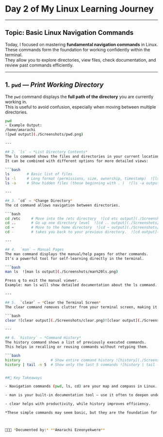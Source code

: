 # Day 2 of My Linux Learning Journey
 

---

##   Topic: Basic Linux Navigation Commands

Today, I focused on mastering **fundamental navigation commands** in Linux.  
These commands form the foundation for working confidently within the terminal.  
They allow you to explore directories, view files, check documentation, and review past commands efficiently.  

---

## 1. `pwd` — *Print Working Directory*
The `pwd` command displays the **full path of the directory** you are currently working in.  
This is useful to avoid confusion, especially when moving between multiple directories.  

```bash
pwd
- Example Output:
/home/amarachi 
![pwd output](./Screenshots/pwd.png)

---

## 2. `ls` — *List Directory Contents*
The ls command shows the files and directories in your current location.
It can be combined with different options for more detailed views:

```bash
ls        # Basic list of files 
ls -l     # Long format (permissions, size, ownership, timestamp)  ![ls-l output](./Screenshots/ls%20-l.png)
ls -a     # Show hidden files (those beginning with . )  ![ls -a output](./Screenshots/ls%20-a.png)

---

## 3. `cd` — *Change Directory*
The cd command allows navigation between directories.

```bash
cd /etc     # Move into the /etc directory  ![cd etc output](./Screenshots/cd%20%20etc.png)
cd ..       # Go up one directory level  ![cd .. output](./Screenshots/cd%20...png)
cd ~        # Move to the home directory  ![cd ~ output](./Screenshots/cd%20~.png)
cd -        # takes you back to your previous directory.  ![cd output](./Screenshots/cd.png)

---

## 4.  `man` — Manual Pages
The man command displays the manual/help pages for other commands.
It’s a powerful tool for self-learning directly in the terminal.

```bash
man ls  ![man ls output](./Screenshots/man%20ls.png)

Press q to exit the manual viewer.
Example: man ls will show detailed documentation about the ls command.

---

## 5.  `clear` — *Clear the Terminal Screen*
The clear command removes clutter from your terminal screen, making it easier to focus.

```bash
clear ![clear output](./Screenshots/clear.png)![clear output](./Screenshots/clear2.png)

---

## 6. `history` — *Command History*
The history command shows a list of previously executed commands.
This helps in recalling or reusing commands without retyping them.

```bash
history              # Show entire command history ![history](./Screenshots/history.png)
history | tail -n 5  # Show only the last 5 commands ![history | tail -n 5 output](./Screenshots/history%205.png)


##📝 Key Takeaways

- Navigation commands (pwd, ls, cd) are your map and compass in Linux.

- man is your built-in documentation tool — use it often to deepen understanding at any time.

- clear helps with productivity, while history improves efficiency.

*These simple commands may seem basic, but they are the foundation for mastery in Linux system administration, cloud security, cloud computing, and DevOps*.



👩🏽‍💻 *Documented by:* **Amarachi Ezeonyekwere**  


